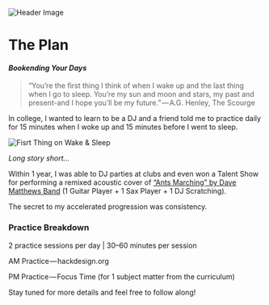 ![Header Image](https://cdn-images-1.medium.com/max/2000/1*omoCdZ6Pj3H0SaYPECoDbA.jpeg)

# The Plan

#### *Bookending Your Days*

>“You’re the first thing I think of when I wake up and the last thing when I go to sleep. You’re my sun and moon and stars, my past and present-and I hope you’ll be my future.” — A.G. Henley, The Scourge

In college, I wanted to learn to be a DJ and a friend told me to practice daily for 15 minutes when I woke up and 15 minutes before I went to sleep.

![Fisrt Thing on Wake & Sleep](https://cdn-images-1.medium.com/max/800/1*sNnVnXeL_CfqWdJolLnEvA.jpeg)

*Long story short…*

Within 1 year, I was able to DJ parties at clubs and even won a Talent Show for performing a remixed acoustic cover of [“Ants Marching” by Dave Matthews Band](https://youtu.be/IXPOHCsgWFw) (1 Guitar Player + 1 Sax Player + 1 DJ Scratching).

The secret to my accelerated progression was consistency.

### Practice Breakdown

2 practice sessions per day | 30–60 minutes per session

AM Practice — hackdesign.org

PM Practice — Focus Time (for 1 subject matter from the curriculum)

Stay tuned for more details and feel free to follow along!